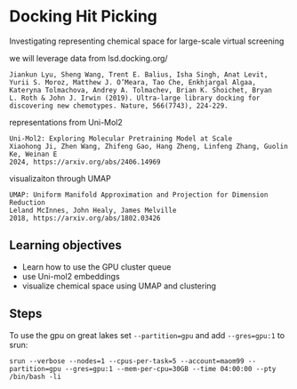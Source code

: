 
# Docking Hit Picking

Investigating representing chemical space for large-scale virtual screening


we will leverage data from lsd.docking.org/

    Jiankun Lyu, Sheng Wang, Trent E. Balius, Isha Singh, Anat Levit,
    Yurii S. Moroz, Matthew J. O’Meara, Tao Che, Enkhjargal Algaa,
    Kateryna Tolmachova, Andrey A. Tolmachev, Brian K. Shoichet, Bryan
    L. Roth & John J. Irwin (2019). Ultra-large library docking for
    discovering new chemotypes. Nature, 566(7743), 224-229.


representations from Uni-Mol2


    Uni-Mol2: Exploring Molecular Pretraining Model at Scale
    Xiaohong Ji, Zhen Wang, Zhifeng Gao, Hang Zheng, Linfeng Zhang, Guolin Ke, Weinan E
    2024, https://arxiv.org/abs/2406.14969


visualizaiton through UMAP


    UMAP: Uniform Manifold Approximation and Projection for Dimension Reduction
    Leland McInnes, John Healy, James Melville
    2018, https://arxiv.org/abs/1802.03426


## Learning objectives

 * Learn how to use the GPU cluster queue
 * use Uni-mol2 embeddings
 * visualize chemical space using UMAP and clustering
 

## Steps

To use the gpu on great lakes set `--partition=gpu` and add `--gres=gpu:1` to srun:

    srun --verbose --nodes=1 --cpus-per-task=5 --account=maom99 --partition=gpu --gres=gpu:1 --mem-per-cpu=30GB --time 04:00:00 --pty /bin/bash -li


